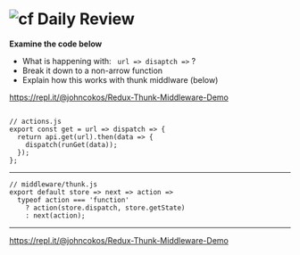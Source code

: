 ![cf](http://i.imgur.com/7v5ASc8.png) Daily Review
==================================================

**Examine the code below**

* What is happening with: ` url => disaptch =>` ?
* Break it down to a non-arrow function
* Explain how this works with thunk middlware (below)

https://repl.it/@johncokos/Redux-Thunk-Middleware-Demo

```

// actions.js
export const get = url => dispatch => {
  return api.get(url).then(data => {
    dispatch(runGet(data));
  });
};

```

---

```
// middleware/thunk.js
export default store => next => action =>
  typeof action === 'function'
    ? action(store.dispatch, store.getState)
    : next(action);

```

---

https://repl.it/@johncokos/Redux-Thunk-Middleware-Demo



